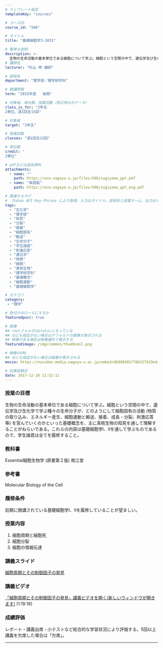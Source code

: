 ```yaml
---
# テンプレート指定
templateKey: "courses"

# コースID
course_id: "506"

# タイトル
title: "基礎細胞学3-2015"

# 簡単な説明
description: >-
  生物の生命活動の基本単位である細胞について学ぶ。細胞という空間の中で、遺伝学及び生化学で学ぶ種々の生命分子が、どのようにして細胞固有の活動 (物質の取り込み、エネルギー産生、細胞運動と輸送、接着、成長・分裂、刺激応答等) を営んでいくのかといった基礎概念を、主に真核生物の知見を通して理解することがねらいである。これらの内容は基礎細胞学Ⅰ、Ⅱを通して学ぶものであるので、学生諸君は全てを履修すること。 ....
# 講師名
lecturer: "杉山 伸 講師"

# 部局名
department: "理学部／理学研究科"

# 開講時限
term: "2015年度	後期"

# 対象者、単位数、授業回数（修正用の元データ）
class_is_for: "2年生
2単位、週1回全15回"

# 対象者
target: "2年生"

# 授業回数
classes: "週1回全15回"

# 単位数
credit: "
2単位"

# pdfなどの追加資料
attachments:
  - name: "" 
    path: https://ocw.nagoya-u.jp/files/506/sugiyama_ppt.pdf
  - name: "英語版" 
    path: https://ocw.nagoya-u.jp/files/506/sugiyama_ppt_eng.pdf

# 関連するタグ
# （Yahoo API Key-Phrase により取得。入力はタイトル、部局名と授業ホーム、出力はキーフレーズ（tags））
tags:
  - "生化学"
  - "理学部"
  - "知見"
  - "分裂"
  - "接着"
  - "細胞固有"
  - "輸送"
  - "生命分子"
  - "学生諸君"
  - "刺激応答"
  - "遺伝学"
  - "物質"
  - "細胞"
  - "真核生物"
  - "理学研究科"
  - "基礎概念"
  - "細胞運動"
  - "基礎細胞学"

# カテゴリ
category:
 - "理学"

# 色付けのロールにするか
featuredpost: true

# 画像
## rootフォルダはstaticになっている
## なにも指定がない場合はデフォルトの画像が表示される
## 映像がある場合は映像優先で表示する
featuredimage: /img/common/thumbnail.png

# 映像のURL
## なにも指定がない場合は画像が表示される
movie: https://nuvideo.media.nagoya-u.ac.jp/embed/db988501f78b3275d3e4ae6e57666b6558ec032a

# 記事投稿日
date: 2017-12-20 11:52:11
---
```


### 授業の目標

生物の生命活動の基本単位である細胞について学ぶ。細胞という空間の中で、遺伝学及び生化学で学ぶ種々の生命分子が、どのようにして細胞固有の活動 (物質の取り込み、エネルギー産生、細胞運動と輸送、接着、成長・分裂、刺激応答等) を営んでいくのかといった基礎概念を、主に真核生物の知見を通して理解することがねらいである。これらの内容は基礎細胞学Ⅰ、Ⅱを通して学ぶものであるので、学生諸君は全てを履修すること。








### 教科書

Essential細胞生物学 (原書第２版) 南江堂

### 参考書

Molecular Biology of the Cell

### 履修条件

前期に開講されている基礎細胞学Ⅰ、Ⅱを履修していることが望ましい。

### 授業内容

1. 細胞周期と細胞死
2. 細胞分裂
3. 細胞の情報伝達





### 講義スライド

[細胞周期とその制御因子の発見](https://ocw.nagoya-u.jp/files/506/sugiyama_ppt.pdf) 

### 講義ビデオ

<a href="https://nuvideo.media.nagoya-u.ac.jp/embed/db988501f78b3275d3e4ae6e57666b6558ec032a" target="blank">「細胞周期とその制御因子の発見」講義ビデオを開く(新しいウィンドウが開きます)</a> (1:19:16)





### 成績評価

レポート・講義出席・小テストなど総合的な学習状況により評価する。5回以上講義を欠席した場合は「欠席」。





-----